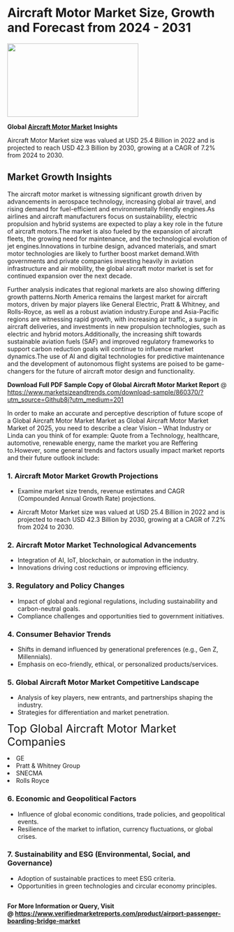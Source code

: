 <H1>Aircraft Motor Market Size, Growth and Forecast from 2024 - 2031</H1><img class="aligncenter size-medium wp-image-584254" src="https://thirdeyenews.in/wp-content/uploads/2024/09/Global-Market-Research-300x168.jpeg" alt="" width="300" height="168" /><p><strong>Global&nbsp;<a href="https://www.marketsizeandtrends.com/download-sample/860370/?utm_source=Github8j?utm_medium=201">Aircraft Motor Market</a> Insights</strong></p><p>Aircraft Motor Market size was valued at USD 25.4 Billion in 2022 and is projected to reach USD 42.3 Billion by 2030, growing at a CAGR of 7.2% from 2024 to 2030.</p><p><h2>Market Growth Insights</h2> <p>The aircraft motor market is witnessing significant growth driven by advancements in aerospace technology, increasing global air travel, and rising demand for fuel-efficient and environmentally friendly engines.As airlines and aircraft manufacturers focus on sustainability, electric propulsion and hybrid systems are expected to play a key role in the future of aircraft motors.The market is also fueled by the expansion of aircraft fleets, the growing need for maintenance, and the technological evolution of jet engines.Innovations in turbine design, advanced materials, and smart motor technologies are likely to further boost market demand.With governments and private companies investing heavily in aviation infrastructure and air mobility, the global aircraft motor market is set for continued expansion over the next decade.</p> <p><a href="sample-download-link"></a></p> <p>Further analysis indicates that regional markets are also showing differing growth patterns.North America remains the largest market for aircraft motors, driven by major players like General Electric, Pratt & Whitney, and Rolls-Royce, as well as a robust aviation industry.Europe and Asia-Pacific regions are witnessing rapid growth, with increasing air traffic, a surge in aircraft deliveries, and investments in new propulsion technologies, such as electric and hybrid motors.Additionally, the increasing shift towards sustainable aviation fuels (SAF) and improved regulatory frameworks to support carbon reduction goals will continue to influence market dynamics.The use of AI and digital technologies for predictive maintenance and the development of autonomous flight systems are poised to be game-changers for the future of aircraft motor design and functionality.</p> <p></p><p><span class=""><strong>Download Full PDF Sample Copy of Global Aircraft Motor Market Report</strong> @ <a href="https://www.marketsizeandtrends.com/download-sample/860370/?utm_source=Github8j?utm_medium=201" target="_blank">https://www.marketsizeandtrends.com/download-sample/860370/?utm_source=Github8j?utm_medium=201</a></span></p><p>In order to make an accurate and perceptive description of future scope of a Global&nbsp;Aircraft Motor Market Market as Global&nbsp;Aircraft Motor Market Market of 2025, you need to describe a clear Vision &ndash; What Industry or Linda can you think of for example: Quote from a Technology, healthcare, automotive, renewable energy, name the market you are Reffering to.However, some general trends and factors usually impact market reports and their future outlook include:</p><h3>1.&nbsp;<strong>Aircraft Motor Market Growth Projections</strong></h3><ul><li>Examine market size trends, revenue estimates and CAGR (Compounded Annual Growth Rate) projections.</li><li><p>Aircraft Motor Market size was valued at USD 25.4 Billion in 2022 and is projected to reach USD 42.3 Billion by 2030, growing at a CAGR of 7.2% from 2024 to 2030.</p></li></ul><h3>2.&nbsp;<strong>Aircraft Motor Market Technological Advancements</strong></h3><ul><li>Integration of AI, IoT, blockchain, or automation in the industry.</li><li>Innovations driving cost reductions or improving efficiency.</li></ul><h3>3.&nbsp;<strong>Regulatory and Policy Changes</strong></h3><ul><li>Impact of global and regional regulations, including sustainability and carbon-neutral goals.</li><li>Compliance challenges and opportunities tied to government initiatives.</li></ul><h3>4.&nbsp;<strong>Consumer Behavior Trends</strong></h3><ul><li>Shifts in demand influenced by generational preferences (e.g., Gen Z, Millennials).</li><li>Emphasis on eco-friendly, ethical, or personalized products/services.</li></ul><h3>5.&nbsp;<strong>Global Aircraft Motor Market Competitive Landscape</strong></h3><ul><li>Analysis of key players, new entrants, and partnerships shaping the industry.</li><li>Strategies for differentiation and market penetration.</li></ul><p data-pm-slice="1 1 []"><span style="color: inherit; font-family: inherit; font-size: 25px;">Top Global Aircraft Motor Market Companies</span></p><div class="" data-test-id=""><p><li>GE</li><li> Pratt & Whitney Group</li><li> SNECMA</li><li> Rolls Royce</li></p></div><h3>6.&nbsp;<strong>Economic and Geopolitical Factors</strong></h3><ul><li>Influence of global economic conditions, trade policies, and geopolitical events.</li><li>Resilience of the market to inflation, currency fluctuations, or global crises.</li></ul><h3>7.&nbsp;<strong>Sustainability and ESG (Environmental, Social, and Governance)</strong></h3><ul><li>Adoption of sustainable practices to meet ESG criteria.</li><li>Opportunities in green technologies and circular economy principles.</li></ul><h2><strong style="font-size: 14px;">For More Information or Query, Visit @&nbsp;</strong><a style="background-color: #ffffff; font-size: 14px;" href="https://www.marketsizeandtrends.com/report/aircraft-motor-market/" target="_blank">https://www.verifiedmarketreports.com/product/airport-passenger-boarding-bridge-market</a></h2>
